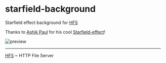 # starfield-background

Starfield effect background for [HFS](https://github.com/rejetto/hfs)

Thanks to [Ashik Paul](https://github.com/Ashikpaul) for his cool [Starfield-effect](https://github.com/Ashikpaul/Starfield-effect)!

![preview](https://github.com/SanokKule/starfield-background/assets/24497821/9144f5df-76f3-4587-a537-ad05f266f477)

---
[HFS](https://github.com/rejetto/hfs) ~  HTTP File Server
